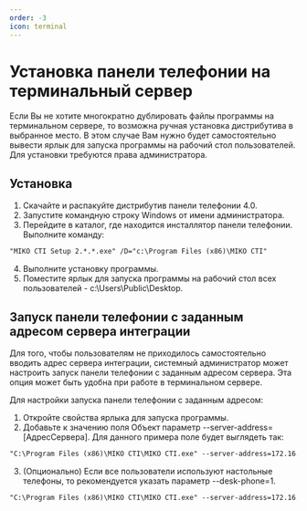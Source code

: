 ```yaml
---
order: -3
icon: terminal
---
```


# Установка панели телефонии на терминальный сервер

Если Вы не хотите многократно дублировать файлы программы на терминальном сервере, то возможна ручная установка дистрибутива в выбранное место. В этом случае Вам нужно будет самостоятельно вывести ярлык для запуска программы на рабочий стол пользователей. Для установки требуются права администратора.

## Установка
1. Скачайте и распакуйте дистрибутив панели телефонии 4.0.
2. Запустите командную строку Windows от имени администратора.
3. Перейдите в каталог, где находится инсталлятор панели телефонии. Выполните команду:
```html
"MIKO CTI Setup 2.*.*.exe" /D="c:\Program Files (x86)\MIKO CTI"
```
4. Выполните установку программы.
5. Поместите ярлык для запуска программы на рабочий стол всех пользователей - c:\Users\Public\Desktop.

## Запуск панели телефонии с заданным адресом сервера интеграции
Для того, чтобы пользователям не приходилось самостоятельно вводить адрес сервера интеграции, системный администратор может настроить запуск панели телефонии с заданным адресом сервера. Эта опция может быть удобна при работе в терминальном сервере.

Для настройки запуска панели телефонии с заданным адресом:
1. Откройте свойства ярлыка для запуска программы.
2. Добавьте к значению поля Объект параметр --server-address=[АдресСервера]. Для данного примера поле будет выглядеть так:  
```html
"C:\Program Files (x86)\MIKO CTI\MIKO CTI.exe" --server-address=172.16.32.76
```
3. (Опционально) Если все пользователи используют настольные телефоны, то рекомендуется указать параметр --desk-phone=1.  
```html
"C:\Program Files (x86)\MIKO CTI\MIKO CTI.exe" --server-address=172.16.32.76 --desk-phone=1
```